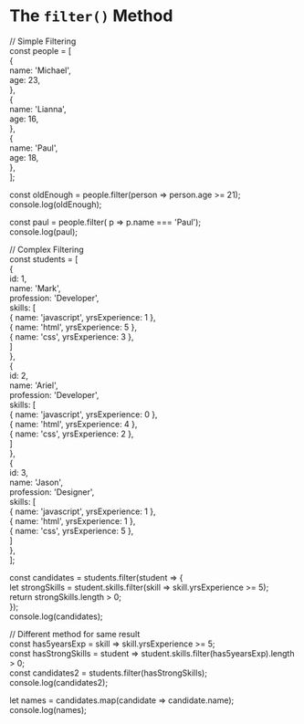 # The `filter()` Method
  
// Simple Filtering   
const people = [   
  {   
    name: 'Michael',   
    age: 23,   
  },   
  {   
    name: 'Lianna',   
    age: 16,   
  },   
  {   
    name: 'Paul',   
    age: 18,   
  },   
];   
   
   
const oldEnough = people.filter(person => person.age >= 21);   
console.log(oldEnough);   
   
   
const paul = people.filter( p => p.name === 'Paul');   
console.log(paul);   
   
// Complex Filtering   
const students = [   
  {   
    id: 1,   
    name: 'Mark',   
    profession: 'Developer',   
    skills: [   
      { name: 'javascript', yrsExperience: 1 },   
      { name: 'html', yrsExperience: 5 },   
      { name: 'css', yrsExperience: 3 },   
    ]   
  },   
  {   
    id: 2,   
    name: 'Ariel',   
    profession: 'Developer',   
    skills: [   
      { name: 'javascript', yrsExperience: 0 },   
      { name: 'html', yrsExperience: 4 },   
      { name: 'css', yrsExperience: 2 },   
    ]   
  },   
  {   
    id: 3,   
    name: 'Jason',   
    profession: 'Designer',   
    skills: [   
      { name: 'javascript', yrsExperience: 1 },   
      { name: 'html', yrsExperience: 1 },   
      { name: 'css', yrsExperience: 5 },   
    ]   
  },   
];   
   
const candidates = students.filter(student => {   
  let strongSkills = student.skills.filter(skill => skill.yrsExperience >= 5);   
  return strongSkills.length > 0;   
});   
console.log(candidates);   
   
// Different method for same result   
const has5yearsExp = skill => skill.yrsExperience >= 5;   
const hasStrongSkills = student => student.skills.filter(has5yearsExp).length > 0;   
const candidates2 = students.filter(hasStrongSkills);   
console.log(candidates2);   
   
let names = candidates.map(candidate => candidate.name);   
console.log(names);   
